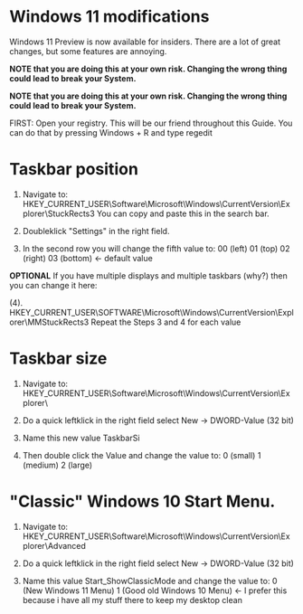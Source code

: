 # Windows 11 modifications

Windows 11 Preview is now available for insiders. There are a lot of great changes, but some features are annoying.
  

**NOTE that you are doing this at your own risk. Changing the wrong thing could lead to break your System.**
 
**NOTE that you are doing this at your own risk. Changing the wrong thing could lead to break your System.**
 
  
  
                            
                            
FIRST: Open your registry. This will be our friend throughout this Guide.
You can do that by pressing Windows + R and type regedit

  

# Taskbar position

1. Navigate to: HKEY_CURRENT_USER\Software\Microsoft\Windows\CurrentVersion\Explorer\StuckRects3
    You can copy and paste this in the search bar.  

2. Doubleklick "Settings" in the right field.

3. In the second row you will change the fifth value to: 
    00 (left) 
    01 (top)
    02 (right)
    03 (bottom) <- default value

**OPTIONAL**
If you have multiple displays and multiple taskbars (why?) then you can change it here:

(4). HKEY_CURRENT_USER\SOFTWARE\Microsoft\Windows\CurrentVersion\Explorer\MMStuckRects3
        Repeat the Steps 3 and 4 for each value




# Taskbar size

1. Navigate to: HKEY_CURRENT_USER\Software\Microsoft\Windows\CurrentVersion\Explorer\

2. Do a quick leftklick in the right field select New -> DWORD-Value (32 bit)

3. Name this new value TaskbarSi

4. Then double click the Value and change the value to: 
    0 (small) 
    1 (medium)
    2 (large)



# "Classic" Windows 10 Start Menu.

1. Navigate to: HKEY_CURRENT_USER\Software\Microsoft\Windows\CurrentVersion\Explorer\Advanced

2. Do a quick leftklick in the right field select New -> DWORD-Value (32 bit)

3. Name this value Start_ShowClassicMode and change the value to:
    0 (New Windows 11 Menu)
    1 (Good old Windows 10 Menu) <- I prefer this because i have all my stuff there to keep my desktop clean
